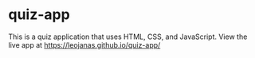 # quiz-app

This is a quiz application that uses HTML, CSS, and JavaScript.
View the live app at https://leojanas.github.io/quiz-app/
